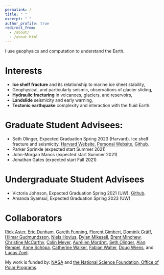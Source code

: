 ```yaml
---
permalink: /
title: " "
excerpt: " "
author_profile: true
redirect_from: 
  - /about/
  - /about.html
---
```



I use geophysics and computation to understand the Earth.  

# Interests

* __Ice shelf fracture__ and its relationship to marine ice sheet stability,
* Geophysical, and particularly seismic, observations of glacier sliding,
* __Hydraulic fracturing__ in volcanoes, glaciers, and reservoirs,
* __Landslide__ seismicity and early warning,
* __Tectonic earthquake__ complexity and interaction with the fluid Earth.



# Graduate Student Advisees:  
- Seth Olinger, Expected Graduation Spring 2023 (Harvard). Ice shelf fracture and seismicity. [Harvard Website](https://eps.harvard.edu/people/seth-olinger), [Personal Website](https://setholinger.github.io/), [Github](http://github.com/setholinger).
- Parker Sprinkle (expected start Summer 2021)
- John-Morgan Manos (expected start Summer 2021)
- Jonathan Gates (expected start Fall 2021)

# Undergraduate Student Advisees
- Victoria Johnson, Expected Graduation Spring 2021 (UW). [Github](https://github.com/v-johnson).
- Amanda Syamsul, Expected Graduation Spring 2023 (UW)

# Collaborators 
[Rick Aster](https://sites.warnercnr.colostate.edu/aster/),  [Eric Dunham](https://pangea.stanford.edu/~edunham/),  [Gareth Funning](http://www.garethfunning.com/), [Florent Gimbert](http://pp.ige-grenoble.fr/annuaire/annuaire-osug-ige/gimbertf.htm), [Dominik Gräff](http://www.vaw.ethz.ch/en/people/person-detail.html?persid=235960), [Hilmar Gudmundsson](https://www.northumbria.ac.uk/about-us/our-staff/g/g-hilmar-gudmundsson/),  [Niels Hovius](https://www.gfz-potsdam.de/en/staff/niels-hovius/), [Dylan Mikesell](https://earth.boisestate.edu/people/dylanmikesell/), [Brent Minchew](https://eapsweb.mit.edu/people/minchew), [Christine McCarthy](https://www.ldeo.columbia.edu/user/mccarthy), [Colin Meyer](https://engineering.dartmouth.edu/people/faculty/colin-meyer), [Aurélien Mordret](https://sites.google.com/site/aurelienmordretswebpage/home?authuser=0), [Seth Olinger](https://eps.harvard.edu/people/seth-olinger), [Alan Rempel](https://pages.uoregon.edu/rempel/),  [Anne Schöpa](https://www.gfz-potsdam.de/en/staff/anne-schoepa/sec51/), [Catherine Walker](https://www.whoi.edu/profile/cwalker/), [Fabian Walter](http://www.vaw.ethz.ch/en/people/person-detail.MTI0OTY2.TGlzdC8xOTYxLDE1MTczNjI1ODA=.html), [Doug Wiens](https://eps.wustl.edu/people/douglas-wiens), and [Lucas Zoet](http://geoscience.wisc.edu/geoscience/people/faculty/lucas-zoet/). 

My work is funded by: [NASA](https://nspires.nasaprs.com/external/solicitations/summary.do?solId=%7bE0000836-B11D-EBF3-80E3-260784082E4B%7d&path=&method=init) and [the National Science Foundation, Office of Polar Programs](https://www.nsf.gov/div/index.jsp?div=OPP).
